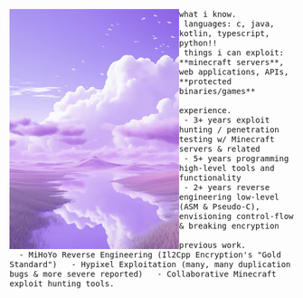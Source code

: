 <p float="left">
    <img align="left" width="300px" src="./lavender-sky.png">
    <p float="left">
        <samp>
            what i know.
            <br>
            &nbsp;languages: c, java, kotlin, typescript, python!!
            <br>
            &nbsp;things i can exploit: **minecraft servers**, web applications, APIs, **protected binaries/games**
            <br>
            <br>
        </samp>
        <samp>
        experience.
        <br>
        &nbsp;- 3+ years exploit hunting / penetration testing w/ Minecraft servers & related
        <br>
        &nbsp;- 5+ years programming high-level tools and functionality
        <br>
        &nbsp;- 2+ years reverse engineering low-level (ASM & Pseudo-C), envisioning control-flow & breaking encryption
        </samp>
        <samp>
          <br>
          <br>
          previous work.
          <br>
          &nbsp; - MiHoYo Reverse Engineering (Il2Cpp Encryption's "Gold Standard")
          &nbsp; - Hypixel Exploitation (many, many duplication bugs & more severe reported)
          &nbsp; - Collaborative Minecraft exploit hunting tools.
          <br>
        </samp>
        <br>
        <br>
    </p>
</p>
